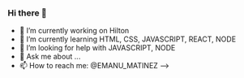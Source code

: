 ### Hi there 👋

- 🔭 I’m currently working on Hilton
- 🌱 I’m currently learning HTML, CSS, JAVASCRIPT, REACT, NODE
- 🤔 I’m looking for help with JAVASCRIPT, NODE
- 💬 Ask me about ...
- 📫 How to reach me: @EMANU_MATINEZ
-->
